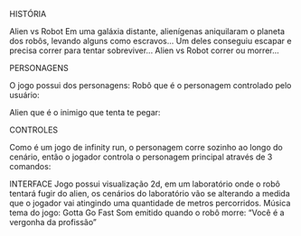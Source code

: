 
HISTÓRIA

Alien vs Robot
Em uma galáxia distante, alienígenas aniquilaram o planeta dos robôs, levando alguns como escravos...
Um deles conseguiu escapar e precisa correr para tentar sobreviver...
Alien vs Robot correr ou morrer...

PERSONAGENS

O jogo possui dos personagens:
Robô que é o personagem controlado pelo usuário:

Alien que é o inimigo que tenta te pegar:

CONTROLES

Como é um jogo de infinity run, o personagem corre sozinho ao longo do cenário, então o jogador controla o personagem principal através de 3 comandos:

INTERFACE
Jogo possui visualização 2d, em um laboratório onde o robô tentará fugir do alien, os cenários do laboratório vão se alterando a medida que o jogador vai atingindo uma quantidade de metros percorridos.
Música tema do jogo: Gotta Go Fast
Som emitido quando o robô morre: “Você é a vergonha da profissão”



